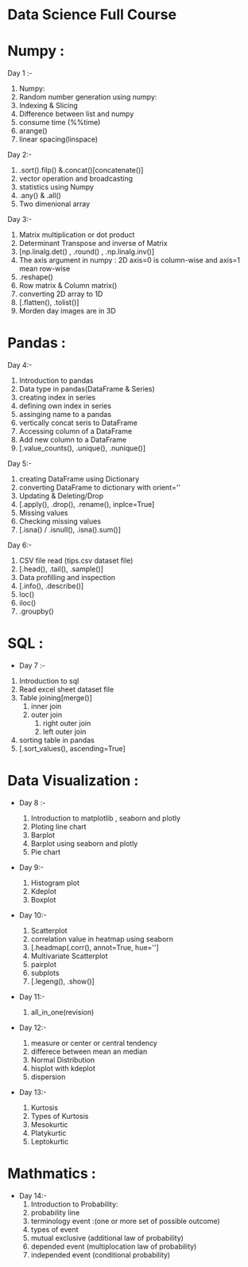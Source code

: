 # Data Science Full Course
# Numpy :
  
Day 1 :-
  1. Numpy:
  2. Random number generation using numpy:
  3. Indexing & Slicing
  4. Difference between list and numpy
  5. consume time (%%time)
  6. arange()
  7. linear spacing(linspace)

Day 2:-
   1. .sort().filp() &.concat()[concatenate()]
   2. vector operation and broadcasting
   3. statistics using Numpy
   4. .any() & .all()
   5. Two dimenional array
      

Day 3:-
   1. Matrix multiplication or dot product
   2. Determinant Transpose and inverse of Matrix
   3. [np.linalg.det() , .round() , .np.linalg.inv()]
   4. The axis argument in numpy : 2D axis=0 is column-wise and axis=1 mean row-wise
   5. .reshape()
   6. Row matrix & Column matrix()
   7. converting 2D array to 1D
   8. [.flatten(), .tolist()]
   9. Morden day images are in 3D

# Pandas :      
Day 4:-
  1. Introduction to pandas
  2. Data type in pandas(DataFrame & Series)
  3. creating index in series
  4. defining own index in series
  5. assinging name to a pandas
  6. vertically concat seris to DataFrame
  7. Accessing column of a DataFrame
  8. Add new column to a DataFrame
  9. [.value_counts(), .unique(), .nunique()]


Day 5:-
   1. creating DataFrame using Dictionary
   2. converting DataFrame to dictionary with orient=''
   4. Updating & Deleting/Drop
   5. [.apply(), .drop(), .rename(), inplce=True]
   6. Missing values
   7. Checking missing values
   8. [.isna() / .isnull(), .isna().sum()]
  
Day 6:-
   1. CSV file read (tips.csv dataset file)
   2. [.head(), .tail(), .sample()]
   3. Data profilling and inspection
   4. [.info(), .describe()]
   5. loc()
   6. iloc()
   7. .groupby()


# SQL :
* Day 7 :-
 1. Introduction to sql
 2. Read excel sheet dataset file
 3. Table joining[merge()]
    1. inner join
    2. outer join
       1. right outer join
       2. left outer join
  4. sorting table in pandas
  5. [.sort_values(), ascending=True]


# Data Visualization :
* Day 8 :-
  1. Introduction to matplotlib , seaborn and plotly
  2. Ploting line chart
  3. Barplot
  4. Barplot using seaborn and plotly
  5. Pie chart


* Day 9:-
  1. Histogram plot
  2. Kdeplot
  3. Boxplot


* Day 10:-
  1. Scatterplot
  2. correlation value in heatmap using seaborn
  3. [.headmap(.corr(), annot=True, hue='']
  4. Multivariate Scatterplot
  5. pairplot
  6. subplots
  7. [.legeng(), .show()]


* Day 11:-
  1. all_in_one(revision)


 * Day 12:-
   1. measure or center or central tendency
   2. differece between mean an median
   3. Normal Distribution
   4. hisplot with kdeplot
   5. dispersion


* Day 13:-
  1. Kurtosis
  2. Types of Kurtosis
  3. Mesokurtic
  4. Platykurtic
  5. Leptokurtic


# Mathmatics :
* Day 14:-
  1. Introduction to Probability:
  2. probability line
  3. terminology event :(one or more set of possible outcome)
  4. types of event
  5. mutual exclusive (additional law of probability)
  6. depended event (multiplocation law of probability)
  7. independed event (conditional probability)
     
    
     
  
